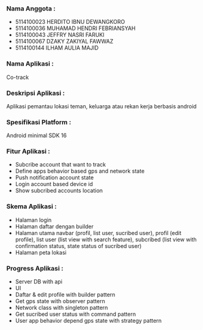 ### Nama Anggota :
  - 5114100023	HERDITO IBNU DEWANGKORO
  - 5114100036	MUHAMAD HENDRI FEBRIANSYAH
  - 5114100043	JEFFRY NASRI FARUKI
  - 5114100067	DZAKY ZAKIYAL FAWWAZ
  - 5114100144	ILHAM AULIA MAJID

### Nama Aplikasi : 
Co-track

### Deskripsi Aplikasi : 
Aplikasi pemantau lokasi teman, keluarga atau rekan kerja berbasis android 

### Spesifikasi Platform : 
Android minimal SDK 16 

### Fitur Aplikasi : 
  - Subcribe account that want to track 
  - Define apps behavior based gps and network state
  - Push notification account state
  - Login account based device id
  - Show subcribed accounts location

### Skema Aplikasi : 
- Halaman login
- Halaman daftar dengan builder
- Halaman utama navbar (profil, list user, sucribed user), profil (edit profile), list user (list view with search feature), subcribed (list view with confirmation status, state status of sucribed user)
- Halaman peta lokasi

### Progress Aplikasi : 
- Server DB with api
- UI
- Daftar & edit profile with builder pattern
- Get gps state with observer pattern
- Network class with singleton pattern
- Get sucribed user status with command pattern
- User app behavior depend gps state with strategy pattern
